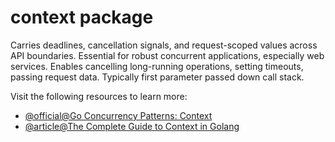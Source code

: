 # context package

Carries deadlines, cancellation signals, and request-scoped values across API boundaries. Essential for robust concurrent applications, especially web services. Enables cancelling long-running operations, setting timeouts, passing request data. Typically first parameter passed down call stack.

Visit the following resources to learn more:

- [@official@Go Concurrency Patterns: Context](https://go.dev/blog/context)
- [@article@The Complete Guide to Context in Golang](https://medium.com/@jamal.kaksouri/the-complete-guide-to-context-in-golang-efficient-concurrency-management-43d722f6eaea)
